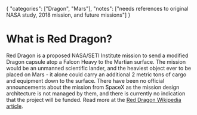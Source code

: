{
    "categories": ["Dragon", "Mars"],
    "notes": ["needs references to original NASA study, 2018 mission, and future missions"]
}

# What is Red Dragon?

Red Dragon is a proposed NASA/SETI Institute mission to send a modified Dragon capsule atop a Falcon Heavy to the Martian surface. The mission would be an unmanned scientific lander, and the heaviest object ever to be placed on Mars - it alone could carry an additional 2 metric tons of cargo and equipment down to the surface. There have been no official announcements about the mission from SpaceX as the mission design architecture is not managed by them, and there is currently no indication that the project will be funded. Read more at the [Red Dragon Wikipedia article](http://en.wikipedia.org/wiki/Red_Dragon_%28spacecraft%29).
